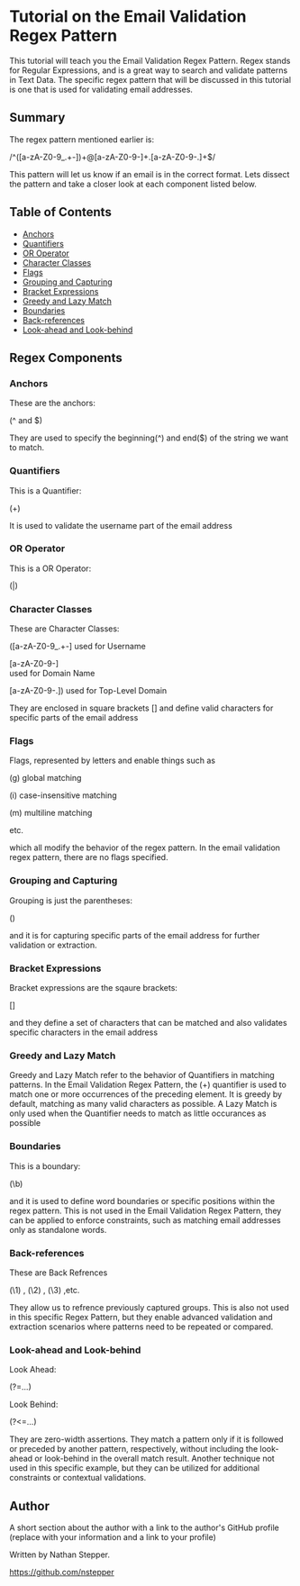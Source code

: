 # Tutorial on the Email Validation Regex Pattern

This tutorial will teach you the Email Validation Regex Pattern. Regex stands for Regular Expressions, and is a great way to search and validate patterns in Text Data. The specific regex pattern that will be discussed in this tutorial is one that is used for validating email addresses.


## Summary

The regex pattern mentioned earlier is:

/^([a-zA-Z0-9_.+-])+@[a-zA-Z0-9-]+\.[a-zA-Z0-9-.]+$/

This pattern will let us know if an email is in the correct format. Lets dissect the pattern and take a closer look at each component listed below.
## Table of Contents

- [Anchors](#anchors)
- [Quantifiers](#quantifiers)
- [OR Operator](#or-operator)
- [Character Classes](#character-classes)
- [Flags](#flags)
- [Grouping and Capturing](#grouping-and-capturing)
- [Bracket Expressions](#bracket-expressions)
- [Greedy and Lazy Match](#greedy-and-lazy-match)
- [Boundaries](#boundaries)
- [Back-references](#back-references)
- [Look-ahead and Look-behind](#look-ahead-and-look-behind)

## Regex Components

### Anchors
These are the anchors:

(^ and $)

They are used to specify the beginning(^) and end($) of the string we want to match.
### Quantifiers
This is a Quantifier:

(+)

It is used to validate the username part of the email address
### OR Operator
This is a OR Operator:

(|)


### Character Classes
These are Character Classes:

([a-zA-Z0-9_.+-] 
used for Username

[a-zA-Z0-9-]  
used for Domain Name

[a-zA-Z0-9-.])
used for Top-Level Domain

They are enclosed in square brackets [] and define valid characters for specific parts of the email address
### Flags
Flags, represented by letters and enable things such as 

(g) global matching

(i) case-insensitive matching

(m) multiline matching

etc. 

which all modify the behavior of the regex pattern. In the email validation regex pattern, there are no flags specified. 
### Grouping and Capturing
Grouping is just the parentheses: 

() 

and it is for capturing specific parts of the email address for further validation or extraction.
### Bracket Expressions
Bracket expressions are the sqaure brackets:   

[]

and they define a set of characters that can be matched and also validates specific characters in the email address 
### Greedy and Lazy Match
Greedy and Lazy Match refer to the behavior of Quantifiers in matching patterns. In the Email Validation Regex Pattern, the (+) quantifier is used to match one or more occurrences of the preceding element. It is greedy by default, matching as many valid characters as possible. A Lazy Match is only used when the Quantifier needs to match as little occurances as possible
### Boundaries
This is a boundary:

(\b)

and it is used  to define word boundaries or specific positions within the regex pattern. This is not used in the Email Validation Regex Pattern, they can be applied to enforce constraints, such as matching email addresses only as standalone words.
### Back-references
These are Back Refrences

(\1) , (\2) , (\3) ,etc.

They allow us to refrence previously captured groups. This is also not used in this specific Regex Pattern, but they enable advanced validation and extraction scenarios where patterns need to be repeated or compared.
### Look-ahead and Look-behind
Look Ahead: 

(?=...)

Look Behind:

(?<=...)

They are zero-width assertions. They match a pattern only if it is followed or preceded by another pattern, respectively, without including the look-ahead or look-behind in the overall match result. Another technique not used in this specific example, but they can be utilized for additional constraints or contextual validations.
## Author

A short section about the author with a link to the author's GitHub profile (replace with your information and a link to your profile)

Written by Nathan Stepper.

https://github.com/nstepper

